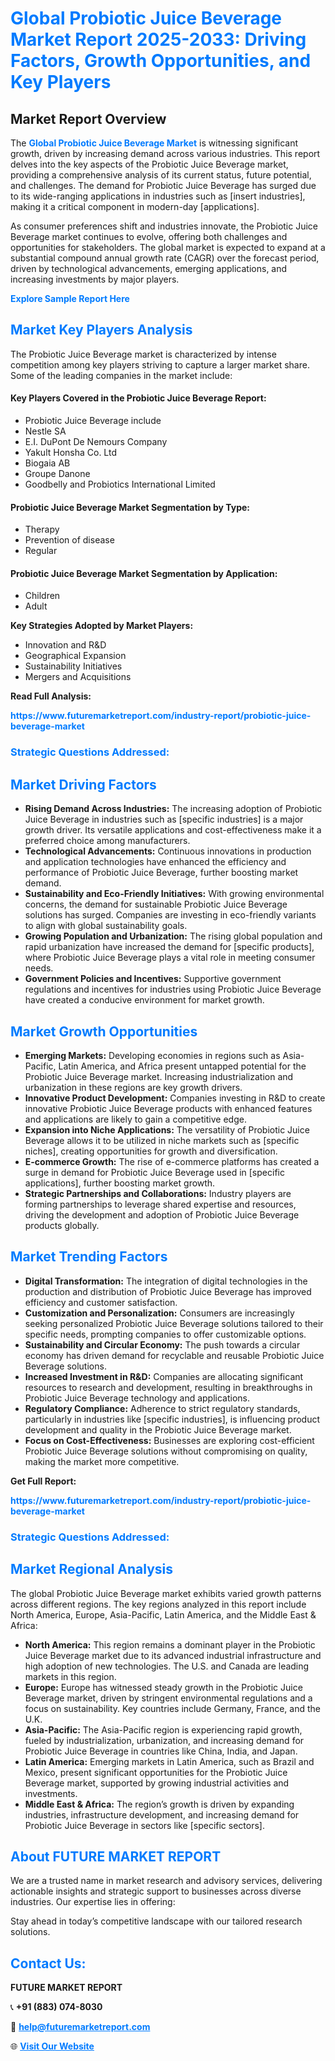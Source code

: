 <h1 style="color: #007BFF;">Global Probiotic Juice Beverage Market Report 2025-2033: Driving Factors, Growth Opportunities, and Key Players</h1>

<section id="overview">
<h2>Market Report Overview</h2>
<p>The <a href="https://www.futuremarketreport.com/industry-report/probiotic-juice-beverage-market" style="color: #007BFF; text-decoration: none;"><strong>Global Probiotic Juice Beverage Market</strong></a> is witnessing significant growth, driven by increasing demand across various industries. This report delves into the key aspects of the Probiotic Juice Beverage market, providing a comprehensive analysis of its current status, future potential, and challenges. The demand for Probiotic Juice Beverage has surged due to its wide-ranging applications in industries such as [insert industries], making it a critical component in modern-day [applications].</p>
<p>As consumer preferences shift and industries innovate, the Probiotic Juice Beverage market continues to evolve, offering both challenges and opportunities for stakeholders. The global market is expected to expand at a substantial compound annual growth rate (CAGR) over the forecast period, driven by technological advancements, emerging applications, and increasing investments by major players.</p>
</section>

<section id="overview">
<p><a href="https://www.futuremarketreport.com/request-sample/reportId=100997" style="color: #007BFF; text-decoration: none;"><strong>Explore Sample Report Here</strong></a></p>
</section>

<section id="key-players">
<h2 style="color: #007BFF;">Market Key Players Analysis</h2>
<p>The Probiotic Juice Beverage market is characterized by intense competition among key players striving to capture a larger market share. Some of the leading companies in the market include:</p>
<h4>Key Players Covered in the Probiotic Juice Beverage Report:</h4>
<ul><li>Probiotic Juice Beverage include</li><li>Nestle SA</li><li>E.I. DuPont De Nemours Company</li><li>Yakult Honsha Co. Ltd</li><li>Biogaia AB</li><li>Groupe Danone</li><li>Goodbelly and Probiotics International Limited</li></ul>
<h4>Probiotic Juice Beverage Market Segmentation by Type:</h4>
<ul><li>Therapy</li><li>Prevention of disease</li><li>Regular</li></ul>

<h4>Probiotic Juice Beverage Market Segmentation by Application:</h4>
<ul><li>Children</li><li>Adult</li></ul>
<p><strong>Key Strategies Adopted by Market Players:</strong></p>
<ul>
<li>Innovation and R&D</li>
<li>Geographical Expansion</li>
<li>Sustainability Initiatives</li>
<li>Mergers and Acquisitions</li>
</ul>
</section>

<section>
<p><strong>Read Full Analysis: </strong></p><a href="https://www.futuremarketreport.com/industry-report/probiotic-juice-beverage-market" style="color: #007BFF; text-decoration: none;"><strong>https://www.futuremarketreport.com/industry-report/probiotic-juice-beverage-market</strong></a>
<h3 style="color: #007BFF;">Strategic Questions Addressed:</h3>
</section>

<section id="driving-factors">
<h2 style="color: #007BFF;">Market Driving Factors</h2>
<ul>
<li><strong>Rising Demand Across Industries:</strong> The increasing adoption of Probiotic Juice Beverage in industries such as [specific industries] is a major growth driver. Its versatile applications and cost-effectiveness make it a preferred choice among manufacturers.</li>
<li><strong>Technological Advancements:</strong> Continuous innovations in production and application technologies have enhanced the efficiency and performance of Probiotic Juice Beverage, further boosting market demand.</li>
<li><strong>Sustainability and Eco-Friendly Initiatives:</strong> With growing environmental concerns, the demand for sustainable Probiotic Juice Beverage solutions has surged. Companies are investing in eco-friendly variants to align with global sustainability goals.</li>
<li><strong>Growing Population and Urbanization:</strong> The rising global population and rapid urbanization have increased the demand for [specific products], where Probiotic Juice Beverage plays a vital role in meeting consumer needs.</li>
<li><strong>Government Policies and Incentives:</strong> Supportive government regulations and incentives for industries using Probiotic Juice Beverage have created a conducive environment for market growth.</li>
</ul>
</section>

<section id="growth-opportunities">
<h2 style="color: #007BFF;">Market Growth Opportunities</h2>
<ul>
<li><strong>Emerging Markets:</strong> Developing economies in regions such as Asia-Pacific, Latin America, and Africa present untapped potential for the Probiotic Juice Beverage market. Increasing industrialization and urbanization in these regions are key growth drivers.</li>
<li><strong>Innovative Product Development:</strong> Companies investing in R&D to create innovative Probiotic Juice Beverage products with enhanced features and applications are likely to gain a competitive edge.</li>
<li><strong>Expansion into Niche Applications:</strong> The versatility of Probiotic Juice Beverage allows it to be utilized in niche markets such as [specific niches], creating opportunities for growth and diversification.</li>
<li><strong>E-commerce Growth:</strong> The rise of e-commerce platforms has created a surge in demand for Probiotic Juice Beverage used in [specific applications], further boosting market growth.</li>
<li><strong>Strategic Partnerships and Collaborations:</strong> Industry players are forming partnerships to leverage shared expertise and resources, driving the development and adoption of Probiotic Juice Beverage products globally.</li>
</ul>
</section>

<section id="trending-factors">
<h2 style="color: #007BFF;">Market Trending Factors</h2>
<ul>
<li><strong>Digital Transformation:</strong> The integration of digital technologies in the production and distribution of Probiotic Juice Beverage has improved efficiency and customer satisfaction.</li>
<li><strong>Customization and Personalization:</strong> Consumers are increasingly seeking personalized Probiotic Juice Beverage solutions tailored to their specific needs, prompting companies to offer customizable options.</li>
<li><strong>Sustainability and Circular Economy:</strong> The push towards a circular economy has driven demand for recyclable and reusable Probiotic Juice Beverage solutions.</li>
<li><strong>Increased Investment in R&D:</strong> Companies are allocating significant resources to research and development, resulting in breakthroughs in Probiotic Juice Beverage technology and applications.</li>
<li><strong>Regulatory Compliance:</strong> Adherence to strict regulatory standards, particularly in industries like [specific industries], is influencing product development and quality in the Probiotic Juice Beverage market.</li>
<li><strong>Focus on Cost-Effectiveness:</strong> Businesses are exploring cost-efficient Probiotic Juice Beverage solutions without compromising on quality, making the market more competitive.</li>
</ul>
</section>

<section>
<p><strong>Get Full Report: </strong></p><a href="https://www.futuremarketreport.com/industry-report/probiotic-juice-beverage-market" style="color: #007BFF; text-decoration: none;"><strong>https://www.futuremarketreport.com/industry-report/probiotic-juice-beverage-market</strong></a>
<h3 style="color: #007BFF;">Strategic Questions Addressed:</h3>
</section>


<section id="regional-analysis">
<h2 style="color: #007BFF;">Market Regional Analysis</h2>
<p>The global Probiotic Juice Beverage market exhibits varied growth patterns across different regions. The key regions analyzed in this report include North America, Europe, Asia-Pacific, Latin America, and the Middle East & Africa:</p>
<ul>
<li><strong>North America:</strong> This region remains a dominant player in the Probiotic Juice Beverage market due to its advanced industrial infrastructure and high adoption of new technologies. The U.S. and Canada are leading markets in this region.</li>
<li><strong>Europe:</strong> Europe has witnessed steady growth in the Probiotic Juice Beverage market, driven by stringent environmental regulations and a focus on sustainability. Key countries include Germany, France, and the U.K.</li>
<li><strong>Asia-Pacific:</strong> The Asia-Pacific region is experiencing rapid growth, fueled by industrialization, urbanization, and increasing demand for Probiotic Juice Beverage in countries like China, India, and Japan.</li>
<li><strong>Latin America:</strong> Emerging markets in Latin America, such as Brazil and Mexico, present significant opportunities for the Probiotic Juice Beverage market, supported by growing industrial activities and investments.</li>
<li><strong>Middle East & Africa:</strong> The region’s growth is driven by expanding industries, infrastructure development, and increasing demand for Probiotic Juice Beverage in sectors like [specific sectors].</li>
</ul>
</section>

<footer>
<h2 style="color: #007BFF;">About FUTURE MARKET REPORT</h2>
<p>We are a trusted name in market research and advisory services, delivering actionable insights and strategic support to businesses across diverse industries. Our expertise lies in offering:</p>

<p>Stay ahead in today’s competitive landscape with our tailored research solutions.</p>

<h2 style="color: #007BFF;">Contact Us:</h2>
<p><strong>FUTURE MARKET REPORT</strong></p>
<p>📞 <strong>+91 (883) 074-8030</strong></p>
<p>📧 <strong><a href="mailto:help@futuremarketreport.com" style="color: #007BFF;">help@futuremarketreport.com</a></strong></p>
<p>🌐 <strong><a href="https://www.futuremarketreport.com/" style="color: #007BFF;">Visit Our Website</a></strong></p>
</footer>